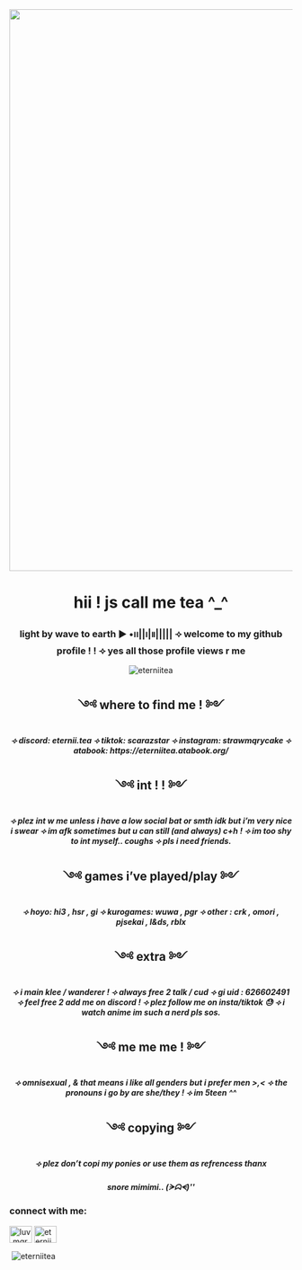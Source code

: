 <img align="center" width="1000" src="https://i.pinimg.com/736x/53/75/12/5375127b5b6f4dd20a6ea1f69761c970.jpg">


<h1 align="center">hii ! js call me tea ^_^</h1>
<h3 align="center"> light by wave to earth
▶︎ •၊၊||၊|။|||||
⟢ welcome to my github profile ! ! ⟢ yes all those profile views r me </h3>

<p align="center"> <img src="https://komarev.com/ghpvc/?username=eterniitea&label=Profile%20views&color=f3d4e0&style=flat" alt="eterniitea" /> </p>

<h2 align="center">༺ where to find me ! ༻</h2>
<h5 align="center">⟢ discord: eternii.tea
⟢ tiktok: scarazstar ⟢ instagram: strawmqrycake ⟢ atabook: https://eterniitea.atabook.org/</h5>

<h2 align="center">༺ int ! ! ༻</h2>
<h5 align="center">⟢ plez int w me unless i have a low social bat or smth idk but i’m very nice i swear ⟢ im afk sometimes but u can still (and always) c+h ! ⟢ im too shy to int myself.. coughs ⟢ pls i need friends.</h5>

<h2 align="center">༺ games i’ve played/play ༻</h2>
<h5 align="center">⟢ hoyo: hi3 , hsr , gi
⟢ kurogames: wuwa , pgr
⟢ other : crk , omori , pjsekai , l&ds, rblx</h5>

<h2 align="center">༺ extra ༻</h2>
<h5 align="center">⟢ i main klee / wanderer !
⟢ always free 2 talk / cud
⟢ gi uid : 626602491
⟢ feel free 2 add me on discord !
⟢ plez follow me on insta/tiktok 😓 ⟢ i watch anime im such a nerd pls sos.</h5>

<h2 align="center">༺ me me me ! ༻</h2>
<h5 align="center">⟢ omnisexual , & that means i like all genders but i prefer men >,< ⟢ the pronouns i go by are she/they ! ⟢ im 5teen ^^ </h5>

<h2 align="center">༺ copying ༻</h2>
<h5 align="center">⟢ plez don’t copi my ponies or use them as refrencess thanx</h5>
  
<h5 align="center">snore mimimi..
(ᗒᗣᗕ)''</h5>

<h3 align="left">connect with me:</h3>
<p align="left">
<a href="https://instagram.com/luv.mqry" target="blank"><img align="center" src="https://raw.githubusercontent.com/rahuldkjain/github-profile-readme-generator/master/src/images/icons/Social/instagram.svg" alt="luv.mqry" height="30" width="40" /></a>
<a href="https://discord.gg/eternii.tea" target="blank"><img align="center" src="https://raw.githubusercontent.com/rahuldkjain/github-profile-readme-generator/master/src/images/icons/Social/discord.svg" alt="eternii.tea" height="30" width="40" /></a>
</p>

<p>&nbsp;<img align="center" src="https://github-readme-stats.vercel.app/api?username=eterniitea&show_icons=true&theme=tokyonight&title_color=ffd3da&text_color=d1e5f4&bg_color=fff4f2&locale=en" alt="eterniitea" /></p>
